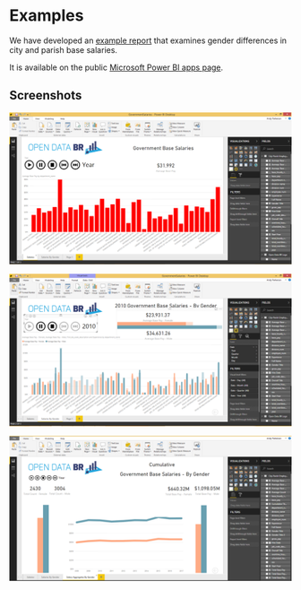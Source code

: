 # Examples

We have developed an [example report](http://bit.ly/2BOyeRt) that examines gender differences in city and parish base salaries.

It is available on the public [Microsoft Power BI apps page](http://bit.ly/2BOyeRt).


## Screenshots

![Salaries](/blobs/GovernmentSalaries.png)

![Salaries2](/blobs/GovernmentSalaries2.png)

![Salaries3](/blobs/GovernmentSalaries3.png)